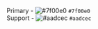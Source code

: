 Primary - ![#7f00e0](https://via.placeholder.com/15/7f00e0/000000?text=+) `#7f00e0`  
Support - ![#aadcec](https://via.placeholder.com/15/aadcec/000000?text=+) `#aadcec`
